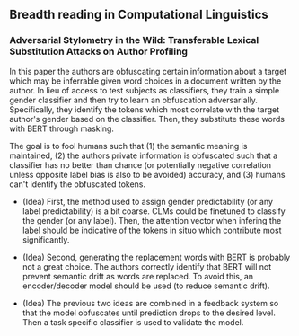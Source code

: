 ## Breadth reading in Computational Linguistics


### Adversarial Stylometry in the Wild: Transferable Lexical Substitution Attacks on Author Profiling


In this paper the authors are obfuscating certain information about a target which may be inferrable given word choices in a document written by the author. In lieu of access to test subjects as classifiers, they train a simple gender classifier and then try to learn an obfuscation adversarially. Specifically, they identify the tokens which most correlate with the target author's gender based on the classifier. Then, they substitute these words with BERT through masking. 

The goal is to fool humans such that (1) the semantic meaning is maintained, (2) the authors private information is obfuscated such that a classifier has no better than chance (or potentially negative correlation unless opposite label bias is also to be avoided) accuracy, and (3) humans can't identify the obfuscated tokens.

- (Idea) First, the method used to assign gender predictability (or any label predictability) is a bit coarse. CLMs could be finetuned to classify the gender (or any label). Then, the attention vector when infering the label should be indicative of the tokens in situo which contribute most significantly.  

- (Idea) Second, generating the replacement words with BERT is probably not a great choice. The authors correctly identify that BERT will not prevent semantic drift as words are replaced. To avoid this, an encoder/decoder model should be used (to reduce semantic drift).

- (Idea) The previous two ideas are combined in a feedback system so that the model obfuscates until prediction drops to the desired level. Then a task specific classifier is used to validate the model.


